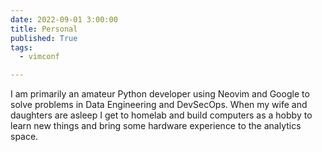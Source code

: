 ```yaml
---
date: 2022-09-01 3:00:00
title: Personal
published: True
tags:
  - vimconf

---
```

I am primarily an amateur Python developer using Neovim and Google to solve
problems in Data Engineering and DevSecOps. When my wife and daughters are
asleep I get to homelab and build computers as a hobby to learn new things and
bring some hardware experience to the analytics space.
